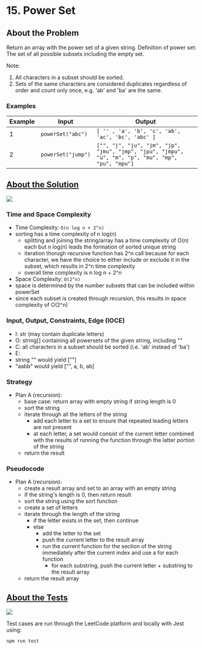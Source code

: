 # 15. Power Set

## About the Problem

Return an array with the power set of a given string.
Definition of power set: The set of all possible subsets including the empty set.

Note:
 1. All characters in a subset should be sorted.
 2. Sets of the same characters are considered duplicates regardless of order and count only once, e.g. 'ab' and 'ba' are the same.

### Examples

| Example| Input | Output |
| --- | --- | --- |
| 1 | `powerSet("abc")` | `[ '' , 'a', 'b', 'c', 'ab', 'ac', 'bc', 'abc' ]` |
| 2 | `powerSet("jump")` | `["", "j", "ju", "jm", "jp", "jmu", "jmp", "jpu", "jmpu", "u", "m", "p", "mu", "mp", "pu", "mpu"]` |

## <a href='./powerSet.js'>About the Solution</a>

<img src='https://img.shields.io/badge/JavaScript-F7DF1E.svg?style=for-the-badge&logo=JavaScript&logoColor=black' />

### Time and Space Complexity
 - Time Complexity: `O(n log n + 2^n)`
  - sorting has a time complexity of n log(n)
    - splitting and joining the string/array has a time complexity of O(n) each but n log(n) leads the formation of sorted unique string
    - iteration thorugh recursive function has 2^n call because for each character, we have the choice to either include or exclude it in the subset, which results in 2^n time complexity
    - overall time complexity is n log n + 2^n
 - Space Complexity: `O(2^n)`
  - space is determined by the number subsets that can be included within powerSet
  - since each subset is created through recursion, this results in space complexity of O(2^n)

### Input, Output, Constraints, Edge (IOCE)

 - I: str (may contain duplicate letters)
 - O: string[] containing all powersets of the given string, including ""
 - C: all characters in a subset should be sorted (i.e. 'ab' instead of 'ba')
 - E:
  - string "" would yield [""]
  - "aabb" would yield ["", a, b, ab]

### Strategy
- Plan A (recursion):
  - base case: return array with empty string if string length is 0
  - sort the string
  - iterate through all the letters of the string
    - add each letter to a set to ensure that repeated leading letters are not present
    - at each letter, a set would consist of the current letter combined with the results of running the function through the latter portion of the string
  - return the result

### Pseudocode
- Plan A (recursion):
  - create a result array and set to an array with an empty string
  - if the string's length is 0, then return result
  - sort the string using the sort function
  - create a set of letters
  - iterate through the length of the string
    - if the letter exists in the set, then continue
    - else
      - add the letter to the set
      - push the current letter to the result array
      - run the current function for the section of the string immediately after the current index and use a for each function
        - for each substring, push the current letter + substring to the result array
  - return the result array

## <a href='./powerSet.test.js'>About the Tests</a>

<img src='https://img.shields.io/badge/Jest-C21325.svg?style=for-the-badge&logo=Jest&logoColor=white' />

Test cases are run through the LeetCode platform and locally with Jest using:
```
npm run test
```